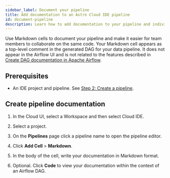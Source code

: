 ```yaml
---
sidebar_label: Document your pipeline
title: Add documentation to an Astro Cloud IDE pipeline
id: document-pipeline
description: Learn how to add documentation to your pipeline and individual cells in the Astro Cloud IDE. 
---
```


Use Markdown cells to document your pipeline and make it easier for team members to collaborate on the same code. Your Markdown cell appears as a top-level comment in the generated DAG for your data pipeline. It does not appear in the Airflow UI and is not related to the features described in [Create DAG documentation in Apache Airflow](https://docs.astronomer.io/learn/custom-airflow-ui-docs-tutorial).

## Prerequisites 

- An IDE project and pipeline. See [Step 2: Create a pipeline](cloud-ide.md/quickstart#step-2-create-a-pipeline).

## Create pipeline documentation

1. In the Cloud UI, select a Workspace and then select Cloud IDE.

2. Select a project.

3. On the **Pipelines** page click a pipeline name to open the pipeline editor.

4. Click **Add Cell** > **Markdown**.

5. In the body of the cell, write your documentation in Markdown format. 

6. Optional. Click **Code** to view your documentation within the context of an Airflow DAG.